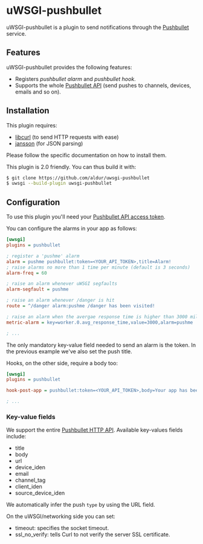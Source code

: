 # uWSGI-pushbullet
uWSGI-pushbullet is a plugin to send notifications through the [Pushbullet](https://www.pushbullet.com/) service.

## Features
uWSGI-pushbullet provides the following features:

* Registers _pushbullet alarm_ and _pushbullet hook_.
* Supports the whole [Pushbullet API](https://docs.pushbullet.com/) (send pushes to channels, devices, emails and so on).

## Installation
This plugin requires:
* [libcurl](http://curl.haxx.se/libcurl/) (to send HTTP requests with ease)
* [jansson](https://github.com/akheron/jansson) (for JSON parsing)

Please follow the specific documentation on how to install them.

This plugin is 2.0 friendly.
You can thus build it with:
```bash
$ git clone https://github.com/aldur/uwsgi-pushbullet
$ uwsgi --build-plugin uwsgi-pushbullet
```

## Configuration
To use this plugin you'll need your [Pushbullet API access token](https://www.pushbullet.com/account).

You can configure the alarms in your app as follows:
```ini
[uwsgi]
plugins = pushbullet

; register a 'pushme' alarm
alarm = pushme pushbullet:token=<YOUR_API_TOKEN>,title=Alarm!
; raise alarms no more than 1 time per minute (default is 3 seconds)
alarm-freq = 60

; raise an alarm whenever uWSGI segfaults
alarm-segfault = pushme

; raise an alarm whenever /danger is hit
route = ^/danger alarm:pushme /danger has been visited!

; raise an alarm when the avergae response time is higher than 3000 milliseconds
metric-alarm = key=worker.0.avg_response_time,value=3000,alarm=pushme

; ...
```
The only mandatory key-value field needed to send an alarm is the token.
In the previous example we've also set the push title.

Hooks, on the other side, require a body too:
```ini
[uwsgi]
plugins = pushbullet

hook-post-app = pushbullet:token=<YOUR_API_TOKEN>,body=Your app has been loaded.

; ...
```

### Key-value fields
We support the entire [Pushbullet HTTP API](https://docs.pushbullet.com/#pushes).
Available key-values fields include:
* title
* body
* url
* device_iden
* email
* channel_tag
* client_iden
* source_device_iden

We automatically infer the push `type` by using the URL field.

On the uWSGI/networking side you can set:
* timeout: specifies the socket timeout.
* ssl_no_verify: tells Curl to not verify the server SSL certificate.
